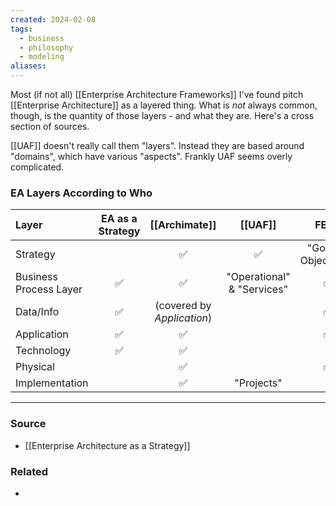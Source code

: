 ```yaml
---
created: 2024-02-08
tags:
  - business
  - philosophy
  - modeling
aliases:
---
```

Most (if not all) [[Enterprise Architecture Frameworks]] I've found pitch [[Enterprise Architecture]] as a layered thing. What is *not* always common, though, is the quantity of those layers - and what they are. Here's a cross section of sources.

[[UAF]] doesn't really call them "layers". Instead they are based around "domains", which have various "aspects". Frankly UAF seems overly complicated.
### EA Layers According to Who

| Layer | EA as a Strategy | [[Archimate]] | [[UAF]] | FEAF |
|:--|:--:|:--:|:--:| :--: |
| Strategy | | ✅ | ✅ | "Goals & Objectives" |
| Business Process Layer | ✅ | ✅ | "Operational" & "Services" | ✅ |
| Data/Info | ✅ | (covered by *Application*) | | ✅ |
| Application | ✅ | ✅ | | ✅ |
| Technology | ✅ | ✅ | | |
| Physical | | ✅ | | ✅ |
| Implementation | | ✅ | "Projects" | | 

---
### Source
- [[Enterprise Architecture as a Strategy]]

### Related
- 